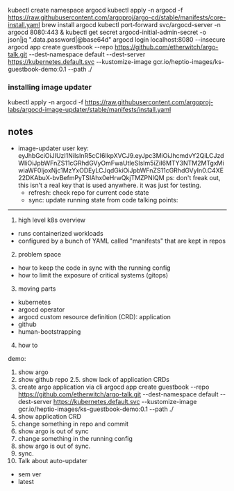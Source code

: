 kubectl create namespace argocd
kubectl apply -n argocd -f https://raw.githubusercontent.com/argoproj/argo-cd/stable/manifests/core-install.yaml
brew install argocd
kubectl port-forward svc/argocd-server -n argocd 8080:443 &
kubectl get secret argocd-initial-admin-secret -o json|jq  ".data.password|@base64d"
argocd login localhost:8080 --insecure
argocd app create guestbook --repo https://github.com/etherwitch/argo-talk.git --dest-namespace default --dest-server https://kubernetes.default.svc --kustomize-image gcr.io/heptio-images/ks-guestbook-demo:0.1 --path ./

### installing image updater
kubectl apply -n argocd -f https://raw.githubusercontent.com/argoproj-labs/argocd-image-updater/stable/manifests/install.yaml

notes
-----
- image-updater user key:
    eyJhbGciOiJIUzI1NiIsInR5cCI6IkpXVCJ9.eyJpc3MiOiJhcmdvY2QiLCJzdWIiOiJpbWFnZS11cGRhdGVyOmFwaUtleSIsIm5iZiI6MTY3NTM2MTgxMiwiaWF0IjoxNjc1MzYxODEyLCJqdGkiOiJpbWFnZS11cGRhdGVyIn0.C4XE22DKAbuX-bvBefmPyTSIAhx0eHrwQkjTMZPNIQM
    ps: don't freak out, this isn't a real key that is used anywhere. it was just for testing.
  - refresh: check repo for current code state
  - sync: update running state from code
talking points:
---------------
1. high level k8s overview
  - runs containerized workloads
  - configured by a bunch of YAML called "manifests" that are kept in repos
2. problem space
  - how to keep the code in sync with the running config
  - how to limit the exposure of critical systems (gitops)
3. moving parts
  - kubernetes
  - argocd operator
  - argocd custom resource definition (CRD): application
  - github
  - human-bootstrapping
4. how to

demo:
1. show argo
2. show github repo
2.5. show lack of application CRDs
3. create argo application via cli
    argocd app create guestbook --repo https://github.com/etherwitch/argo-talk.git --dest-namespace default --dest-server https://kubernetes.default.svc --kustomize-image gcr.io/heptio-images/ks-guestbook-demo:0.1 --path ./
4. show application CRD
5. change something in repo and commit
6. show argo is out of sync
7. change something in the running config
8. show argo is out of sync.
9. sync.
10. Talk about auto-updater
  - sem ver
  - latest
